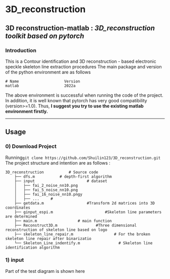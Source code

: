 # 3D_reconstruction
## __3D reconstruction-matlab__ : _3D_reconstruction toolkit based on pytorch_
### Introduction
This is a Contour identification and 3D reconstruction - based electronic speckle skeleton line extraction procedures 
The main package and version of the python environment are as follows
```
# Name                    Version         
matlab                    2022a                                
```  
The above environment is successful when running the code of the project. In addition, it is well known that pytorch has very good compatibility (version>=1.0). Thus, __I suggest you try to use the existing matlab environment firstly.__  

---  
## Usage 
### 0) Download Project 

Running```git clone https://github.com/Shuilin123/3D_reconstruction.git```  
The project structure and intention are as follows : 
```
3D_reconstruction			# Source code		
    ├── dfs.m		 	# depth-first algorithm
    ├── input			            # dataset
    │   ├── fai_2_noise_nn10.png
    │   ├── fai_5_noise_nn10.png		        
    │   ├── fai_16_noise_nn10.pngy		        
    │   ├── ...		# 
    ├── getdata.m			        #Transform 2d matrices into 3D coordinates 
    ├── ginput_espi.m			            #Skeleton line parameters are determined 
    ├── main.m			        # main function
    ├── Reconstruct3D.m			        #Three dimensional reconstruction of skeleton line based on logo 
    ├── skeleton_line_repair.m		            # For the broken skeleton line repair after binarizatio
    └── Skeleton_Line_indentify.m		          # Skeleton line identification algorithm
```
### 1) input
Part of the test diagram is shown here

